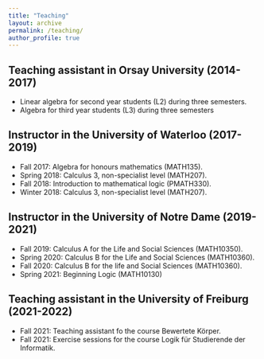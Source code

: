```yaml
---
title: "Teaching"
layout: archive
permalink: /teaching/
author_profile: true
---
```


  

## Teaching assistant in Orsay University (2014-2017)

* Linear algebra for second year students (L2) during three semesters. 
* Algebra for third year students (L3) during three semesters

## Instructor in the University of Waterloo (2017-2019)

* Fall 2017: Algebra for honours mathematics (MATH135).
* Spring 2018: Calculus 3, non-specialist level (MATH207).
* Fall 2018: Introduction to mathematical logic (PMATH330).
* Winter 2018: Calculus 3, non-specialist level (MATH207).

## Instructor in the University of Notre Dame (2019-2021)

* Fall 2019: Calculus A for the Life and Social Sciences  (MATH10350). 
* Spring 2020: Calculus B for the Life and Social Sciences (MATH10360). 
* Fall 2020: Calculus B for the life and Social Sciences (MATH10360). 
* Spring 2021: Beginning Logic (MATH10130)


## Teaching assistant in the University of Freiburg (2021-2022)

* Fall 2021: Teaching assistant fo the course Bewertete Körper. 
* Fall 2021: Exercise sessions for the course Logik für Studierende der Informatik.
